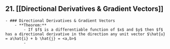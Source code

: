 ## 21. [[Directional Derivatives & Gradient Vectors]]
	- ### Directional Derivatives & Gradient Vectors
		- **Theorem:**
			- If $f$ is a differentiable function of $x$ and $y$ then $f$ has a directional derivative in the direction any unit vector $\hat{u} = a\hat{i} + b \hat{j} = <a,b>$
			-